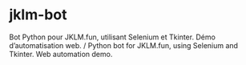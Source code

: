 # jklm-bot
Bot Python pour JKLM.fun, utilisant Selenium et Tkinter. Démo d’automatisation web. / Python bot for JKLM.fun, using Selenium and Tkinter. Web automation demo.
